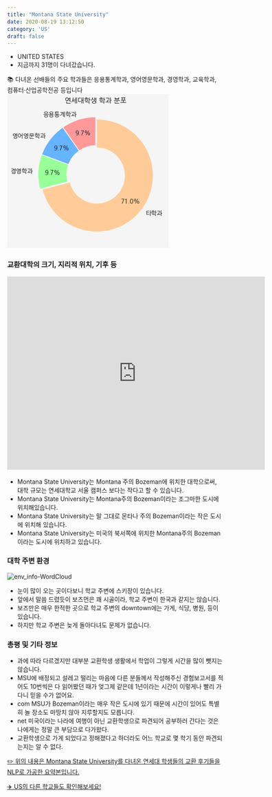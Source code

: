 ```yaml
---
title: "Montana State University"
date: 2020-08-19 13:12:50
category: 'US'
draft: false
---
```



* UNITED STATES
* 지금까지 31명이 다녀갔습니다. 

📚 다녀온 선배들의 주요 학과들은 응용통계학과, 영어영문학과, 경영학과, 교육학과, 컴퓨터·산업공학전공 등입니다
![department-info](../plots/US000116.png)
### 교환대학의 크기, 지리적 위치, 기후 등
<iframe
width="600"
height="450"
frameborder="0" style="border:0"
src="https://www.google.com/maps/embed/v1/place?key=AIzaSyC9e1AME-pVmWC4hBpFdu5S4dKzyepa3HQ&q=Montana+State+University&center=45.6673524,-111.0546211&zoom=14" allowfullscreen>
</iframe>

* Montana State University는 Montana 주의 Bozeman에 위치한 대학으로써, 대학 규모는 연세대학교 서울 캠퍼스 보다는 작다고 할 수 있습니다.
* Montana State University는 Montana주의 Bozeman이라는 조그마한 도시에 위치해있습니다.
* Montana State University는 말 그대로 몬타나 주의 Bozeman이라는 작은 도시에 위치해 있습니다.
* Montana State University는 미국의 북서쪽에 위치한 Montana주의 Bozeman이라는 도시에 위치하고 있습니다.


### 대학 주변 환경

![env_info-WordCloud](../univ_wordclouds_okt/env_info/US000116_env_info_okt.png)

* 눈이 많이 오는 곳이다보니 학교 주변에 스키장이 있습니다.
* 앞에서 말씀 드렸듯이 보즈먼은 꽤 시골이라, 학교 주변이 한국과 같지는 않습니다.
* 보즈만은 매우 한적한 곳으로 학교 주변의 downtown에는 가게, 식당, 병원, 등이 있습니다.
* 하지만 학교 주변은 늦게 돌아다녀도 문제가 없습니다.


### 총평 및 기타 정보 

* 과에 따라 다르겠지만 대부분 교환학생 생활에서 학업이 그렇게 시간을 많이 뺏지는 않습니다.
* MSU에 배정되고 설레고 떨리는 마음에 다른 분들께서 작성해주신 경험보고서를 적어도 10번씩은 다 읽어봤던 때가 엊그제 같은데 1년이라는 시간이 이렇게나 빨리 가다니 믿을 수가 없어요.
* com MSU가 Bozeman이라는 매우 작은 도시에 있기 때문에 시간이 있어도 특별히 놀 장소도 마땅치 않아 지루할지도 모릅니다.
* net 미국이라는 나라에 여행이 아닌 교환학생으로 파견되어 공부하러 간다는 것은 나에게는 정말 큰 부담으로 다가왔다.
* 교환학생으로 가게 되었다고 정해졌다고 하더라도 어느 학교로 몇 학기 동안 파견되는지는 알 수 없다.


[✏️ 위의 내용은 Montana State University를 다녀온 연세대 학생들의 교환 후기들을 NLP로 가공한 요약본입니다.](http://oia.yonsei.ac.kr/partner/expReport.asp?ucode=US000116&bgbn=A)

[✈️ US의 다른 학교들도 확인해보세요!](https://yonsei-exchange.netlify.app/?category=US)
